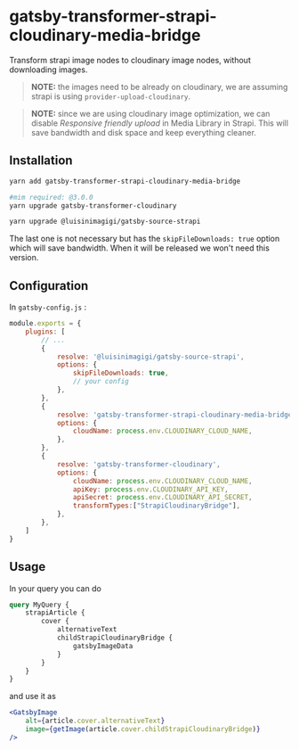 # gatsby-transformer-strapi-cloudinary-media-bridge

Transform strapi image nodes to cloudinary image nodes, without downloading images.

> __NOTE:__ the images need to be already on cloudinary, we are assuming strapi is using `provider-upload-cloudinary`.

> __NOTE:__ since we are using cloudinary image optimization, we can disable _Responsive friendly upload_ in Media Library in Strapi. This will save bandwidth and disk space and keep everything cleaner.

## Installation

```sh
yarn add gatsby-transformer-strapi-cloudinary-media-bridge

#mim required: @3.0.0
yarn upgrade gatsby-transformer-cloudinary

yarn upgrade @luisinimagigi/gatsby-source-strapi
```

The last one is not necessary but has the `skipFileDownloads: true` option which will save bandwidth.
When it will be released we won't need this version.


## Configuration

In `gatsby-config.js` :


```js
module.exports = {
	plugins: [
		// ...
		{
			resolve: '@luisinimagigi/gatsby-source-strapi',
			options: {
				skipFileDownloads: true,
				// your config
			},
		},
		{
			resolve: 'gatsby-transformer-strapi-cloudinary-media-bridge',
			options: {
				cloudName: process.env.CLOUDINARY_CLOUD_NAME,
			},
		},
		{
			resolve: 'gatsby-transformer-cloudinary',
			options: {
				cloudName: process.env.CLOUDINARY_CLOUD_NAME,
				apiKey: process.env.CLOUDINARY_API_KEY,
				apiSecret: process.env.CLOUDINARY_API_SECRET,
				transformTypes:["StrapiCloudinaryBridge"],
			},
		},
	]
}
```

## Usage

In your query you can do

```graphql
query MyQuery {
	strapiArticle {
		cover {
			alternativeText
			childStrapiCloudinaryBridge {
				gatsbyImageData
			}
		}
	}
}
```

and use it as

```jsx
<GatsbyImage
	alt={article.cover.alternativeText}
	image={getImage(article.cover.childStrapiCloudinaryBridge)}
/>
```
